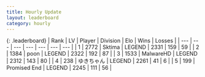 ```yaml
---
title: Hourly Update
layout: leaderboard
category: hourly
---
```


{: .leaderboard}
| Rank | LV | Player | Division | Elo | Wins | Losses |
| --- | --- | --- | --- | --- | --- | --- |
| <span data-change="0">1</span> | 2772 | <span title="ID: 353063">Sktima</span> | LEGEND | <span data-change="-7">2331</span> | <span data-change="1">159</span> | <span data-change="1">59</span> |
| <span data-change="0">2</span> | 1384 | <span title="ID: 540690">poon</span> | LEGEND | <span data-change="-16">2322</span> | <span data-change="2">192</span> | <span data-change="2">87</span> |
| <span data-change="0">3</span> | 1533 | <span title="ID: 261794">MalwareHD</span> | LEGEND | <span data-change="0">2312</span> | <span data-change="0">143</span> | <span data-change="0">80</span> |
| <span data-change="0">4</span> | 238 | <span title="ID: 540693">ゆきちゃん</span> | LEGEND | <span data-change="0">2261</span> | <span data-change="0">41</span> | <span data-change="0">6</span> |
| <span data-change="0">5</span> | 199 | <span title="ID: 756478">Promised End</span> | LEGEND | <span data-change="0">2245</span> | <span data-change="0">111</span> | <span data-change="0">56</span> |